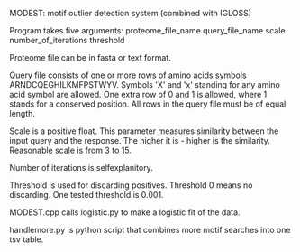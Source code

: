 MODEST: motif outlier detection system (combined with IGLOSS)

Program takes five arguments:
proteome_file_name
query_file_name
scale
number_of_iterations
threshold

Proteome file can be in fasta or text format.

Query file consists of one or more rows of amino acids symbols ARNDCQEGHILKMFPSTWYV. Symbols 'X' and 'x' standing for any amino acid symbol are allowed.
One extra row of 0 and 1 is allowed, where 1 stands for a conserved position. All rows in the query file must be of equal length.

Scale is a positive float. This parameter measures similarity between the input query and the response. The higher it is - higher is the similarity. Reasonable scale is from 3 to 15.

Number of iterations is selfexplanitory.

Threshold is used for discarding positives. Threshold 0 means no discarding. One tested threshold is 0.001. 

MODEST.cpp calls logistic.py to make a logistic fit of the data.

handlemore.py is python script that combines more motif searches into one tsv table.
